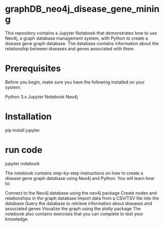 # graphDB_neo4j_disease_gene_mining

This repository contains a Jupyter Notebook that demonstrates how to use Neo4j, a graph database management system, with Python to create a disease gene graph database. The database contains information about the relationship between diseases and genes associated with them.


# Prerequisites
Before you begin, make sure you have the following installed on your system:

Python 3.x
Jupyter Notebook
Neo4j

# Installation
pip install jupyter

# run code
jupyter notebook

The notebook contains step-by-step instructions on how to create a disease gene graph database using Neo4j and Python. You will learn how to:

Connect to the Neo4j database using the neo4j package
Create nodes and relationships in the graph database
Import data from a CSV/TSV file into the database
Query the database to retrieve information about diseases and associated genes
Visualize the graph using the plotly package
The notebook also contains exercises that you can complete to test your knowledge.
